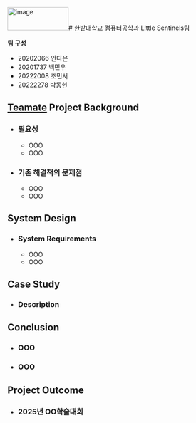 <img width="137" height="52" alt="image" src="https://github.com/user-attachments/assets/b8027480-bebb-4c7e-a374-577abee4d646" /># 한밭대학교 컴퓨터공학과 Little Sentinels팀

**팀 구성**
- 20202066 안다은
- 20201737 백민우
- 20222008 조민서
- 20222278 박동현

## <u>Teamate</u> Project Background
- ### 필요성
  - OOO
  - OOO
- ### 기존 해결책의 문제점
  - OOO
  - OOO
  
## System Design
  - ### System Requirements
    - OOO
    - OOO
    
## Case Study
  - ### Description
  
  
## Conclusion
  - ### OOO
  - ### OOO
  
## Project Outcome
- ### 2025년 OO학술대회 
